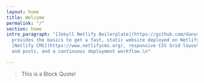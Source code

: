 ```yaml
---
layout: home
title: Welcome
permalink: "/"
section: home
intro_paragraph: "[Jekyll Netlify Boilerplate](https://github.com/danurbanowicz/jekyll-netlify-boilerplate)
  provides the basics to get a fast, static website deployed on Netlify. Features
  [Netlify CMS](https://www.netlifycms.org), responsive CSS Grid layout, sample pages
  and posts, and a continuous deployment workflow.\n"

---
```

> This is a Block Quote!
